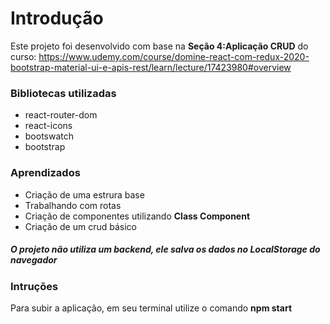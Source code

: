 # Introdução

Este projeto foi desenvolvido com base na **Seção 4:Aplicação CRUD** 
do curso: https://www.udemy.com/course/domine-react-com-redux-2020-bootstrap-material-ui-e-apis-rest/learn/lecture/17423980#overview


### Bibliotecas utilizadas
* react-router-dom
* react-icons
* bootswatch
* bootstrap

### Aprendizados
* Criação de uma estrura base
* Trabalhando com rotas
* Criação de componentes utilizando **Class Component**
* Criação de um crud básico

##### O projeto não utiliza um backend, ele salva os dados no LocalStorage do navegador


### Intruções
Para subir a aplicação, em seu terminal utilize o comando **npm start**
